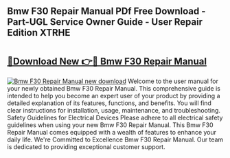 ## Bmw F30 Repair Manual PDf Free Download - Part-UGL Service Owner Guide - User Repair Edition XTRHE

# <h2><a href="http://bc25782.oget.top/?id=Bmw+F30+Repair+Manual">🔗Download New 👉🔴 Bmw F30 Repair Manual</a></h2>

[![Bmw F30 Repair Manual new download](https://i.imgur.com/5g1atiW.png)](http://bc25782.oget.top/?id=Bmw+F30+Repair+Manual)
Welcome to the user manual for your newly obtained Bmw F30 Repair Manual. This comprehensive guide is intended to help you become an expert user of your product by providing a detailed explanation of its features, functions, and benefits. You will find clear instructions for installation, usage, maintenance, and troubleshooting. Safety Guidelines for Electrical Devices Please adhere to all electrical safety guidelines when using your new Bmw F30 Repair Manual. This Bmw F30 Repair Manual comes equipped with a wealth of features to enhance your daily life. We're Committed to Excellence Bmw F30 Repair Manual. Our team is dedicated to providing exceptional customer support.
